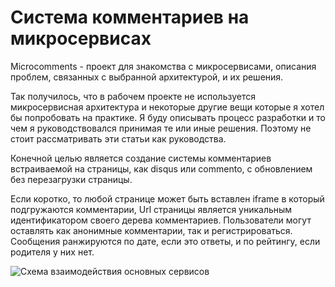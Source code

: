 # Система комментариев на микросервисах

Microcomments - проект для знакомства с микросервисами, описания проблем, связанных с выбранной архитектурой, и их решения.

Так получилось, что в рабочем проекте не используется микросервисная архитектура и некоторые другие вещи которые я хотел бы попробовать на практике. Я буду описывать процесс разработки и то чем я руководствовался принимая те или иные решения. Поэтому не стоит рассматривать эти статьи как руководства.

Конечной целью является создание системы комментариев встраиваемой на страницы, как disqus
или commento, с обновлением без перезагрузки страницы.

Если коротко, то любой странице может быть вставлен iframe в который подгружаются комментарии, Url страницы является уникальным идентификатором своего дерева комментариев. Пользователи могут оставлять как анонимные комментарии, так и регистрироваться. Сообщения ранжируются по дате, если это ответы, и по рейтингу, если родителя у них нет.

![Схема взаимодействия основных сервисов](http://nikita.popovsky.pro/assets/ServicesDiagram.svg)
